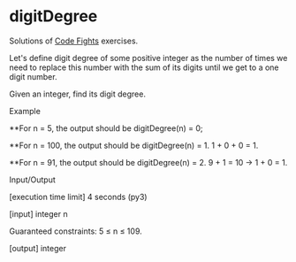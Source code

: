 # digitDegree

Solutions of [Code Fights](https://codefights.com) exercises.

Let's define digit degree of some positive integer as the number of times we need to replace this number with the sum of its digits until we get to a one digit number.

Given an integer, find its digit degree.

Example

**For n = 5, the output should be
digitDegree(n) = 0;

**For n = 100, the output should be
digitDegree(n) = 1.
1 + 0 + 0 = 1.

**For n = 91, the output should be
digitDegree(n) = 2.
9 + 1 = 10 -> 1 + 0 = 1.


Input/Output

[execution time limit] 4 seconds (py3)

[input] integer n

Guaranteed constraints:
5 ≤ n ≤ 109.

[output] integer
